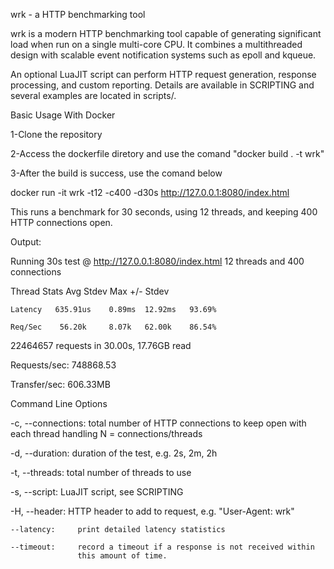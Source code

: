 wrk - a HTTP benchmarking tool

wrk is a modern HTTP benchmarking tool capable of generating significant load when run on a single multi-core CPU. It combines a multithreaded design with scalable event notification systems such as epoll and kqueue.

An optional LuaJIT script can perform HTTP request generation, response processing, and custom reporting. Details are available in SCRIPTING and several examples are located in scripts/.

Basic Usage With Docker

1-Clone the repository


2-Access the dockerfile diretory and use the comand "docker build . -t wrk"

3-After the build is success, use the comand below

docker run -it wrk -t12 -c400 -d30s http://127.0.0.1:8080/index.html

This runs a benchmark for 30 seconds, using 12 threads, and keeping 400 HTTP connections open.

Output:

Running 30s test @ http://127.0.0.1:8080/index.html
  12 threads and 400 connections
  
  Thread Stats   Avg      Stdev     Max   +/- Stdev
  
    Latency   635.91us    0.89ms  12.92ms   93.69%
    
    Req/Sec    56.20k     8.07k   62.00k    86.54%
    
  22464657 requests in 30.00s, 17.76GB read
  
Requests/sec: 748868.53

Transfer/sec:    606.33MB

Command Line Options

-c, --connections: total number of HTTP connections to keep open with
                   each thread handling N = connections/threads

-d, --duration:    duration of the test, e.g. 2s, 2m, 2h

-t, --threads:     total number of threads to use

-s, --script:      LuaJIT script, see SCRIPTING

-H, --header:      HTTP header to add to request, e.g. "User-Agent: wrk"

    --latency:     print detailed latency statistics

    --timeout:     record a timeout if a response is not received within
                   this amount of time.
